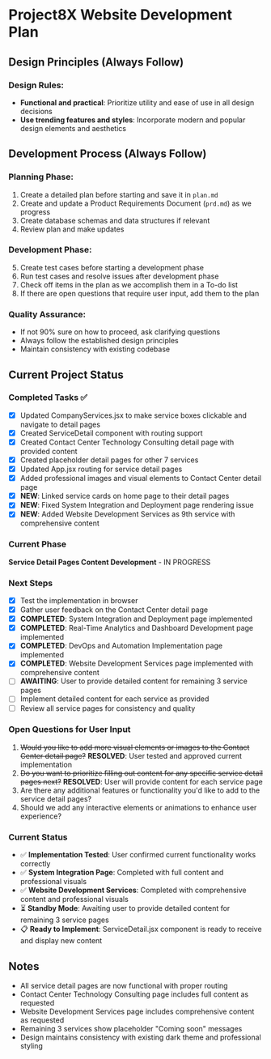 # Project8X Website Development Plan

## Design Principles (Always Follow)

### Design Rules:
- **Functional and practical**: Prioritize utility and ease of use in all design decisions
- **Use trending features and styles**: Incorporate modern and popular design elements and aesthetics

## Development Process (Always Follow)

### Planning Phase:
1. Create a detailed plan before starting and save it in `plan.md`
2. Create and update a Product Requirements Document (`prd.md`) as we progress
3. Create database schemas and data structures if relevant
4. Review plan and make updates

### Development Phase:
5. Create test cases before starting a development phase
6. Run test cases and resolve issues after development phase
7. Check off items in the plan as we accomplish them in a To-do list
8. If there are open questions that require user input, add them to the plan

### Quality Assurance:
- If not 90% sure on how to proceed, ask clarifying questions
- Always follow the established design principles
- Maintain consistency with existing codebase

## Current Project Status

### Completed Tasks ✅
- [x] Updated CompanyServices.jsx to make service boxes clickable and navigate to detail pages
- [x] Created ServiceDetail component with routing support
- [x] Created Contact Center Technology Consulting detail page with provided content
- [x] Created placeholder detail pages for other 7 services
- [x] Updated App.jsx routing for service detail pages
- [x] Added professional images and visual elements to Contact Center detail page
- [x] **NEW**: Linked service cards on home page to their detail pages
- [x] **NEW**: Fixed System Integration and Deployment page rendering issue
- [x] **NEW**: Added Website Development Services as 9th service with comprehensive content

### Current Phase
**Service Detail Pages Content Development** - IN PROGRESS

### Next Steps
- [x] Test the implementation in browser
- [x] Gather user feedback on the Contact Center detail page
- [x] **COMPLETED**: System Integration and Deployment page implemented
- [x] **COMPLETED**: Real-Time Analytics and Dashboard Development page implemented
- [x] **COMPLETED**: DevOps and Automation Implementation page implemented
- [x] **COMPLETED**: Website Development Services page implemented with comprehensive content
- [ ] **AWAITING**: User to provide detailed content for remaining 3 service pages
- [ ] Implement detailed content for each service as provided
- [ ] Review all service pages for consistency and quality

### Open Questions for User Input
1. ~~Would you like to add more visual elements or images to the Contact Center detail page?~~ **RESOLVED**: User tested and approved current implementation
2. ~~Do you want to prioritize filling out content for any specific service detail pages next?~~ **RESOLVED**: User will provide content for each service page
3. Are there any additional features or functionality you'd like to add to the service detail pages?
4. Should we add any interactive elements or animations to enhance user experience?

### Current Status
- ✅ **Implementation Tested**: User confirmed current functionality works correctly
- ✅ **System Integration Page**: Completed with full content and professional visuals
- ✅ **Website Development Services**: Completed with comprehensive content and professional visuals
- ⏳ **Standby Mode**: Awaiting user to provide detailed content for remaining 3 service pages
- 📋 **Ready to Implement**: ServiceDetail.jsx component is ready to receive and display new content

## Notes
- All service detail pages are now functional with proper routing
- Contact Center Technology Consulting page includes full content as requested
- Website Development Services page includes comprehensive content as requested
- Remaining 3 services show placeholder "Coming soon" messages
- Design maintains consistency with existing dark theme and professional styling
